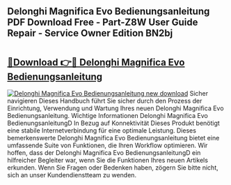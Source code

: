 ## Delonghi Magnifica Evo Bedienungsanleitung PDF Download Free - Part-Z8W User Guide Repair - Service Owner Edition BN2bj

# <h2><a href="http://df46og.blite.top/?on=Delonghi+Magnifica+Evo+Bedienungsanleitung">🔗Download 👉🔴 Delonghi Magnifica Evo Bedienungsanleitung</a></h2>

[![Delonghi Magnifica Evo Bedienungsanleitung new download](https://i.imgur.com/lujVjoI.png)](http://df46og.blite.top/?on=Delonghi+Magnifica+Evo+Bedienungsanleitung)
Sicher navigieren Dieses Handbuch führt Sie sicher durch den Prozess der Einrichtung, Verwendung und Wartung Ihres neuen Delonghi Magnifica Evo Bedienungsanleitung. Wichtige Informationen Delonghi Magnifica Evo BedienungsanleitungD In Bezug auf Konnektivität Dieses Produkt benötigt eine stabile Internetverbindung für eine optimale Leistung. Dieses bemerkenswerte Delonghi Magnifica Evo Bedienungsanleitung bietet eine umfassende Suite von Funktionen, die Ihren Workflow optimieren. Wir hoffen, dass der Delonghi Magnifica Evo BedienungsanleitungD ein hilfreicher Begleiter war, wenn Sie die Funktionen Ihres neuen Artikels erkunden. Wenn Sie Fragen oder Bedenken haben, zögern Sie bitte nicht, sich an unser Kundendienstteam zu wenden.
